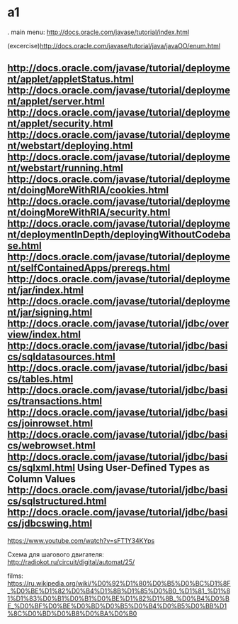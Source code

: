 a1
==
.
main menu:
http://docs.oracle.com/javase/tutorial/index.html


(excercise)http://docs.oracle.com/javase/tutorial/java/javaOO/enum.html

http://docs.oracle.com/javase/tutorial/deployment/applet/appletStatus.html
http://docs.oracle.com/javase/tutorial/deployment/applet/server.html
http://docs.oracle.com/javase/tutorial/deployment/applet/security.html
http://docs.oracle.com/javase/tutorial/deployment/webstart/deploying.html
http://docs.oracle.com/javase/tutorial/deployment/webstart/running.html
http://docs.oracle.com/javase/tutorial/deployment/doingMoreWithRIA/cookies.html
http://docs.oracle.com/javase/tutorial/deployment/doingMoreWithRIA/security.html
http://docs.oracle.com/javase/tutorial/deployment/deploymentInDepth/deployingWithoutCodebase.html
http://docs.oracle.com/javase/tutorial/deployment/selfContainedApps/prereqs.html
http://docs.oracle.com/javase/tutorial/deployment/jar/index.html
http://docs.oracle.com/javase/tutorial/deployment/jar/signing.html
http://docs.oracle.com/javase/tutorial/jdbc/overview/index.html
http://docs.oracle.com/javase/tutorial/jdbc/basics/sqldatasources.html
http://docs.oracle.com/javase/tutorial/jdbc/basics/tables.html
http://docs.oracle.com/javase/tutorial/jdbc/basics/transactions.html
http://docs.oracle.com/javase/tutorial/jdbc/basics/joinrowset.html
http://docs.oracle.com/javase/tutorial/jdbc/basics/webrowset.html
http://docs.oracle.com/javase/tutorial/jdbc/basics/sqlxml.html
Using User-Defined Types as Column Values
http://docs.oracle.com/javase/tutorial/jdbc/basics/sqlstructured.html
http://docs.oracle.com/javase/tutorial/jdbc/basics/jdbcswing.html
--------


https://www.youtube.com/watch?v=sFT1Y34KYps

Схема для шагового двигателя:
http://radiokot.ru/circuit/digital/automat/25/

films:
https://ru.wikipedia.org/wiki/%D0%92%D1%80%D0%B5%D0%BC%D1%8F_%D0%BE%D1%82%D0%B4%D1%8B%D1%85%D0%B0_%D1%81_%D1%81%D1%83%D0%B1%D0%B1%D0%BE%D1%82%D1%8B_%D0%B4%D0%BE_%D0%BF%D0%BE%D0%BD%D0%B5%D0%B4%D0%B5%D0%BB%D1%8C%D0%BD%D0%B8%D0%BA%D0%B0


